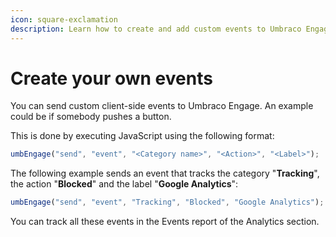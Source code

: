 ```yaml
---
icon: square-exclamation
description: Learn how to create and add custom events to Umbraco Engage.
---
```


# Create your own events

You can send custom client-side events to Umbraco Engage. An example could be if somebody pushes a button.

This is done by executing JavaScript using the following format:

```js
umbEngage("send", "event", "<Category name>", "<Action>", "<Label>");
```

The following example sends an event that tracks the category "**Tracking**", the action "**Blocked**" and the label "**Google Analytics**":

```js
umbEngage("send", "event", "Tracking", "Blocked", "Google Analytics");
```

You can track all these events in the Events report of the Analytics section.
